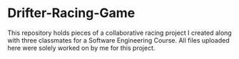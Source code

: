 # Drifter-Racing-Game
This repository holds pieces of a collaborative racing project I created along with three classmates for a Software Engineering Course. All files uploaded here were solely worked on by me for this project.
